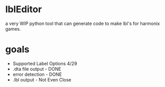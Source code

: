 # lblEditor
a very WIP python tool that can generate code to make lbl's for harmonix games.

# goals
* Supported Label Options 4/29
* .dta file output - DONE
* error detection - DONE
* .lbl output - Not Even Close


